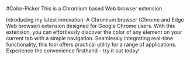 #Color-Picker
This is a Chromium based Web browser extension

Introducing my latest innovation: A Chromium browser (Chrome and Edge Web browser) extension designed for Google Chrome users. With this extension, you can effortlessly discover the color of any element on your current tab with a simple navigation. Seamlessly integrating real-time functionality, this tool offers practical utility for a range of applications. Experience the convenience firsthand – try it out today!
